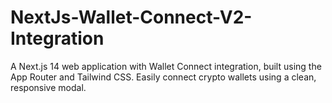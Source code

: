 # NextJs-Wallet-Connect-V2-Integration
A Next.js 14 web application with Wallet Connect integration, built using the App Router and Tailwind CSS. Easily connect crypto wallets using a clean, responsive modal.
